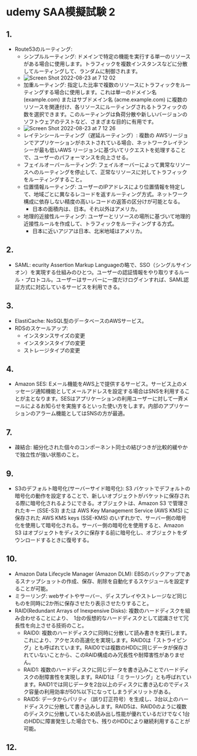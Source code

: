 # udemy SAA模擬試験 2
## 1.
- Route53のルーティング:
    - シンプルルーティング: ドメインで特定の機能を実行する単一のリソースがある場合に使用します。トラフィックを複数インスタンスなどに分散してルーティングして、ランダムに制御されます。
    - ![Screen Shot 2022-08-23 at 7 12 02](https://user-images.githubusercontent.com/61643054/186027745-d5503306-7c9f-4ef9-b621-7fb66ee968b0.png)
    - 加重ルーティング: 指定した比率で複数のリソースにトラフィックをルーティングする場合に使用します。これは単一のドメイン名 (example.com) またはサブドメイン名 (acme.example.com) に複数のリソースを関連付け、各リソースにルーティングされるトラフィックの数を選択できます。このルーティングは負荷分散や新しいバージョンのソフトウェアのテストなど、さまざまな目的に有用です。
    - ![Screen Shot 2022-08-23 at 7 12 26](https://user-images.githubusercontent.com/61643054/186027858-600a72c3-a876-4eed-b1b8-9d14c575eb76.png)
    - レイテンシールーティング（遅延ルーティング）: 複数の AWSリージョンでアプリケーションがホストされている場合、ネットワークレイテンシーが最も低いAWS リージョンに基づいてリクエストを処理することで、ユーザーのパフォーマンスを向上させる。
    - フェイルオーバールーティング: フェイルオーバーによって異常なリソースへのルーティングを停止して、正常なリソースに対してトラフィックをルーティングすること。
    - 位置情報ルーティング: ユーザーのIPアドレスにより位置情報を特定して、地域ごとに異なるレコードを返すルーティング方式。ネットワーク構成に依存しない精度の高いレコードの返答の区分けが可能となる。
        - 日本の面積内は、日本。それ以外はアメリカ。
    - 地理的近接性ルーティング: ユーザーとリソースの場所に基づいて地理的近接性ルールを作成して、トラフィックをルーティングする方式。
        - 日本に近いアジアは日本、北米地域はアメリカ。

## 2.

- SAML: ecurity Assertion Markup Languageの略で、SSO（シングルサインオン）を実現する仕組みのひとつ。ユーザーの認証情報をやり取りするルール・プロトコル。ユーザーはサーバーに一度だけログインすれば、SAML認証方式に対応しているサービスを利用できる。

## 3.
- ElastiCache: NoSQL型のデータベースのAWSサービス。
- RDSのスケールアップ:
    - インスタンスサイズの変更
    - インスタンスタイプの変更
    - ストレージタイプの変更

## 4.
- Amazon SES: Eメール機能をAWS上で提供するサービス。サービス上のメッセージ通知機能としてメールアドレスを設定する場合はSNSを利用することが主となります。SESはアプリケーションの利用ユーザーに対して一斉メールによるお知らせを実施するといった使い方をします。内部のアプリケーションのアラーム機能としてはSNSの方が最適。

## 7.
- 疎結合: 細分化された個々のコンポーネント同士の結びつきが比較的緩やかで独立性が強い状態のこと。

## 9.
- S3のデフォルト暗号化(サーバーサイド暗号化): S3 バケットでデフォルトの暗号化の動作を設定することで、新しいオブジェクトがバケットに保存される際に暗号化されるようにできる。オブジェクトは、Amazon S3 で管理されたキー (SSE-S3) または AWS Key Management Service (AWS KMS) に保存された AWS KMS keys (SSE-KMS) のいずれかで、サーバー側の暗号化を使用して暗号化される。サーバー側の暗号化を使用すると、Amazon S3 はオブジェクトをディスクに保存する前に暗号化し、オブジェクトをダウンロードするときに復号する。

## 10.
- Amazon Data Lifecycle Manager (Amazon DLM): EBSのバックアップであるスナップショットの作成、保存、削除を自動化するスケジュールを設定することが可能。
- ミラーリング: webサイトやサーバー、ディスプレイやストレージなど同じものを同時に2か所に保存させたり表示させたりすること。
- RAID(Redundant Arrays of Inexpensive Disks): 複数のハードディスクを組み合わせることにより、　1台の仮想的なハードディスクとして認識させて冗長性を向上させる技術のこと。
    - RAID0: 複数のハードディスクに同時に分散して読み書きを実行します。これにより、アクセスの高速化を実現します。RAID0は「ストライピング」とも呼ばれています。RAID0では複数のHDDに同じデータが保存されていないことから、このRAID構成のみ冗長性や耐障害性がありません。
    - RAID1: 複数のハードディスクに同じデータを書き込みことでハードディスクの耐障害性を実現します。RAID1は「ミラーリング」とも呼ばれています。RAID1では同じデータを2台以上のディスクに書き込むのでディスク容量の利用効率が50%以下になってしまうデメリットがある。
    - RAID5: データからパリティ（誤り訂正符号）を生成し、3台以上のハードディスクに分散して書き込みします。RAID5は、RAID0のように複数のディスクに分散しているため読み出し性能が優れているだけでなく1台のHDDに障害発生した場合でも、残りのHDDにより継続利用することが可能。
 
 ## 12.
